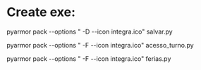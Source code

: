 # Create exe:
pyarmor pack --options " -D --icon integra.ico" salvar.py

pyarmor pack --options " -F --icon integra.ico" acesso_turno.py

pyarmor pack --options " -F --icon integra.ico" ferias.py